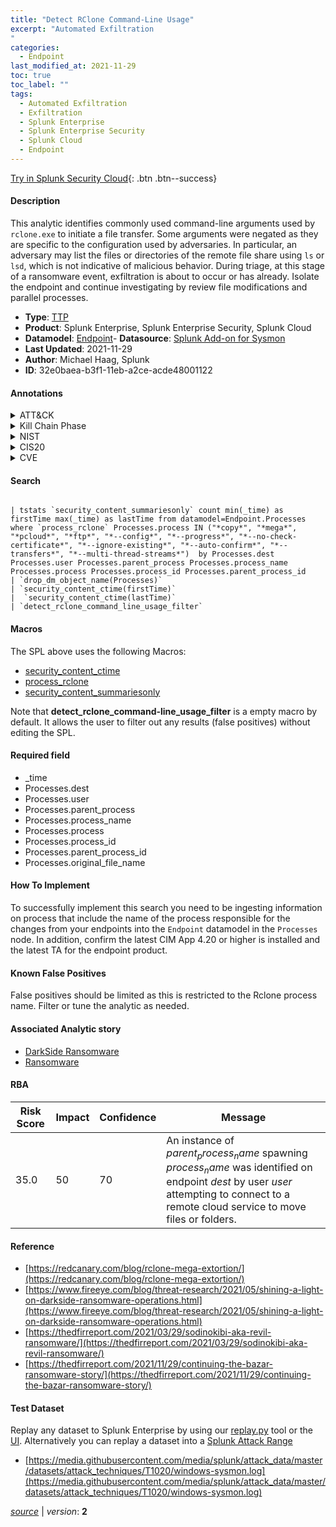 ```yaml
---
title: "Detect RClone Command-Line Usage"
excerpt: "Automated Exfiltration
"
categories:
  - Endpoint
last_modified_at: 2021-11-29
toc: true
toc_label: ""
tags:
  - Automated Exfiltration
  - Exfiltration
  - Splunk Enterprise
  - Splunk Enterprise Security
  - Splunk Cloud
  - Endpoint
---
```




[Try in Splunk Security Cloud](https://www.splunk.com/en_splunk_app_enrichmentus/cyber-security.html){: .btn .btn--success}

#### Description

This analytic identifies commonly used command-line arguments used by `rclone.exe` to initiate a file transfer. Some arguments were negated as they are specific to the configuration used by adversaries. In particular, an adversary may list the files or directories of the remote file share using `ls` or `lsd`, which is not indicative of malicious behavior. During triage, at this stage of a ransomware event, exfiltration is about to occur or has already. Isolate the endpoint and continue investigating by review file modifications and parallel processes.

- **Type**: [TTP](https://github.com/splunk/security_content/wiki/Detection-Analytic-Types)
- **Product**: Splunk Enterprise, Splunk Enterprise Security, Splunk Cloud
- **Datamodel**: [Endpoint](https://docs.splunk.com/Documentation/CIM/latest/User/Endpoint)- **Datasource**: [Splunk Add-on for Sysmon](https://splunkbase.splunk.com/app/5709)
- **Last Updated**: 2021-11-29
- **Author**: Michael Haag, Splunk
- **ID**: 32e0baea-b3f1-11eb-a2ce-acde48001122


#### Annotations

<details>
  <summary>ATT&CK</summary>

<div markdown="1">


| ID             | Technique        |  Tactic             |
| -------------- | ---------------- |-------------------- |
| [T1020](https://attack.mitre.org/techniques/T1020/) | Automated Exfiltration | Exfiltration |

</div>
</details>


<details>
  <summary>Kill Chain Phase</summary>

<div markdown="1">

* Exploitation


</div>
</details>


<details>
  <summary>NIST</summary>

<div markdown="1">



</div>
</details>

<details>
  <summary>CIS20</summary>

<div markdown="1">



</div>
</details>

<details>
  <summary>CVE</summary>

<div markdown="1">


</div>
</details>

#### Search

```

| tstats `security_content_summariesonly` count min(_time) as firstTime max(_time) as lastTime from datamodel=Endpoint.Processes where `process_rclone` Processes.process IN ("*copy*", "*mega*", "*pcloud*", "*ftp*", "*--config*", "*--progress*", "*--no-check-certificate*", "*--ignore-existing*", "*--auto-confirm*", "*--transfers*", "*--multi-thread-streams*")  by Processes.dest Processes.user Processes.parent_process Processes.process_name Processes.process Processes.process_id Processes.parent_process_id 
| `drop_dm_object_name(Processes)` 
| `security_content_ctime(firstTime)` 
|  `security_content_ctime(lastTime)` 
| `detect_rclone_command_line_usage_filter`
```

#### Macros
The SPL above uses the following Macros:
* [security_content_ctime](https://github.com/splunk/security_content/blob/develop/macros/security_content_ctime.yml)
* [process_rclone](https://github.com/splunk/security_content/blob/develop/macros/process_rclone.yml)
* [security_content_summariesonly](https://github.com/splunk/security_content/blob/develop/macros/security_content_summariesonly.yml)

Note that **detect_rclone_command-line_usage_filter** is a empty macro by default. It allows the user to filter out any results (false positives) without editing the SPL.

#### Required field
* _time
* Processes.dest
* Processes.user
* Processes.parent_process
* Processes.process_name
* Processes.process
* Processes.process_id
* Processes.parent_process_id
* Processes.original_file_name


#### How To Implement
To successfully implement this search you need to be ingesting information on process that include the name of the process responsible for the changes from your endpoints into the `Endpoint` datamodel in the `Processes` node. In addition, confirm the latest CIM App 4.20 or higher is installed and the latest TA for the endpoint product.

#### Known False Positives
False positives should be limited as this is restricted to the Rclone process name. Filter or tune the analytic as needed.

#### Associated Analytic story
* [DarkSide Ransomware](/stories/darkside_ransomware)
* [Ransomware](/stories/ransomware)




#### RBA

| Risk Score  | Impact      | Confidence   | Message      |
| ----------- | ----------- |--------------|--------------|
| 35.0 | 50 | 70 | An instance of $parent_process_name$ spawning $process_name$ was identified on endpoint $dest$ by user $user$ attempting to connect to a remote cloud service to move files or folders. |


#### Reference

* [https://redcanary.com/blog/rclone-mega-extortion/](https://redcanary.com/blog/rclone-mega-extortion/)
* [https://www.fireeye.com/blog/threat-research/2021/05/shining-a-light-on-darkside-ransomware-operations.html](https://www.fireeye.com/blog/threat-research/2021/05/shining-a-light-on-darkside-ransomware-operations.html)
* [https://thedfirreport.com/2021/03/29/sodinokibi-aka-revil-ransomware/](https://thedfirreport.com/2021/03/29/sodinokibi-aka-revil-ransomware/)
* [https://thedfirreport.com/2021/11/29/continuing-the-bazar-ransomware-story/](https://thedfirreport.com/2021/11/29/continuing-the-bazar-ransomware-story/)



#### Test Dataset
Replay any dataset to Splunk Enterprise by using our [replay.py](https://github.com/splunk/attack_data#using-replaypy) tool or the [UI](https://github.com/splunk/attack_data#using-ui).
Alternatively you can replay a dataset into a [Splunk Attack Range](https://github.com/splunk/attack_range#replay-dumps-into-attack-range-splunk-server)


* [https://media.githubusercontent.com/media/splunk/attack_data/master/datasets/attack_techniques/T1020/windows-sysmon.log](https://media.githubusercontent.com/media/splunk/attack_data/master/datasets/attack_techniques/T1020/windows-sysmon.log)



[*source*](https://github.com/splunk/security_content/tree/develop/detections/endpoint/detect_rclone_command_line_usage.yml) \| *version*: **2**